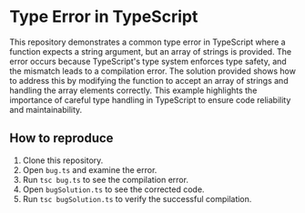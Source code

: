 # Type Error in TypeScript

This repository demonstrates a common type error in TypeScript where a function expects a string argument, but an array of strings is provided. The error occurs because TypeScript's type system enforces type safety, and the mismatch leads to a compilation error. The solution provided shows how to address this by modifying the function to accept an array of strings and handling the array elements correctly. This example highlights the importance of careful type handling in TypeScript to ensure code reliability and maintainability.

## How to reproduce

1. Clone this repository.
2. Open `bug.ts` and examine the error.
3. Run `tsc bug.ts` to see the compilation error.
4. Open `bugSolution.ts` to see the corrected code. 
5. Run `tsc bugSolution.ts` to verify the successful compilation. 